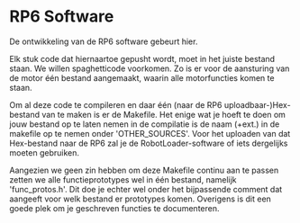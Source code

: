RP6 Software
=======================

De ontwikkeling van de RP6 software gebeurt hier.

Elk stuk code dat hiernaartoe gepusht wordt, moet in het juiste bestand staan. We willen spaghetticode voorkomen.
Zo is er voor de aansturing van de motor één bestand aangemaakt, waarin alle motorfuncties komen te staan. 

Om al deze code te compileren en daar één (naar de RP6 uploadbaar-)Hex-bestand van te maken is er de Makefile. Het enige wat je hoeft te doen om jouw bestand op te laten nemen in de compilatie is de naam (+ext.) in de makefile op te nemen onder 'OTHER_SOURCES'. Voor het uploaden van dat Hex-bestand naar de RP6 zal je de RobotLoader-software of iets dergelijks moeten gebruiken. 

Aangezien we geen zin hebben om deze Makefile continu aan te passen zetten we alle functieprototypes wel in één bestand, namelijk 'func_protos.h'. Dit doe je echter wel onder het bijpassende comment dat aangeeft voor welk bestand er prototypes komen. Overigens is dit een goede plek om je geschreven functies te documenteren.
